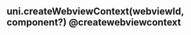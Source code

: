 ## uni.createWebviewContext(webviewId, component?) @createwebviewcontext

<!-- UTSAPIJSON.createWebviewContext.description -->

<!-- UTSAPIJSON.createWebviewContext.param -->

<!-- UTSAPIJSON.createWebviewContext.returnValue -->

<!-- UTSAPIJSON.createWebviewContext.example -->

<!-- UTSAPIJSON.createWebviewContext.compatibility -->

<!-- UTSAPIJSON.createWebviewContext.tutorial -->

<!-- UTSAPIJSON.general_type.name -->

<!-- UTSAPIJSON.general_type.param -->